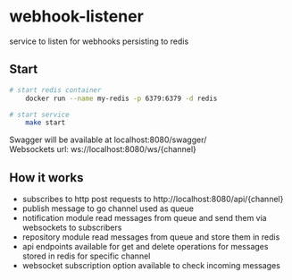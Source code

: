 # webhook-listener
service to listen for webhooks persisting to redis

## Start

```bash
# start redis container
    docker run --name my-redis -p 6379:6379 -d redis
```

```bash
# start service
    make start
```

Swagger will be available at localhost:8080/swagger/  
Websockets url: ws://localhost:8080/ws/{channel}  

## How it works
 - subscribes to http post requests to http://localhost:8080/api/{channel}
 - publish message to go channel used as queue
 - notification module read messages from queue and send them via websockets to subscribers
 - repository module read messages from queue and store them in redis
 - api endpoints available for get and delete operations for messages stored in redis for specific channel
 - websocket subscription option available to check incoming messages